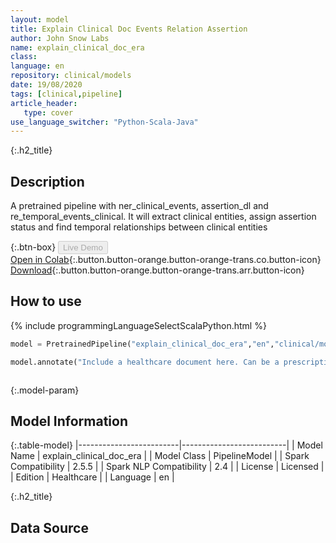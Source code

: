 ```yaml
---
layout: model
title: Explain Clinical Doc Events Relation Assertion
author: John Snow Labs
name: explain_clinical_doc_era
class: 
language: en
repository: clinical/models
date: 19/08/2020
tags: [clinical,pipeline]
article_header:
   type: cover
use_language_switcher: "Python-Scala-Java"
---
```


{:.h2_title}
## Description 
A pretrained pipeline with ner_clinical_events, assertion_dl and re_temporal_events_clinical. It will extract clinical entities, assign assertion status and find temporal relationships between clinical entities



{:.btn-box}
<button class="button button-orange" disabled>Live Demo</button><br/>[Open in Colab](https://colab.research.google.com/github/JohnSnowLabs/spark-nlp-workshop/blob/master/tutorials/Certification_Trainings/Healthcare/11.Pretrained_Clinical_Pipelines.ipynb){:.button.button-orange.button-orange-trans.co.button-icon}<br/>[Download](https://s3.amazonaws.com/auxdata.johnsnowlabs.com/clinical/models/explain_clinical_doc_era_en_2.5.5_2.4_1597845753750.zip){:.button.button-orange.button-orange-trans.arr.button-icon}<br/>

## How to use 
<div class="tabs-box" markdown="1">

{% include programmingLanguageSelectScalaPython.html %}

```python
model = PretrainedPipeline("explain_clinical_doc_era","en","clinical/models")

model.annotate("Include a healthcare document here. Can be a prescription, medical note, anything...")
```

```scala

```
</div>



{:.model-param}
## Model Information

{:.table-model}
|-------------------------|--------------------------|
| Model Name              | explain_clinical_doc_era |
| Model Class             | PipelineModel            |
| Spark Compatibility     | 2.5.5                    |
| Spark NLP Compatibility | 2.4                      |
| License                 | Licensed                 |
| Edition                 | Healthcare               |
| Language                | en                       |




{:.h2_title}
## Data Source


